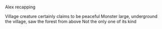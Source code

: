 Alex recapping



Village creature certainly claims to be peaceful
Monster large, underground the village, saw the forest from above
Not the only one of its kind


